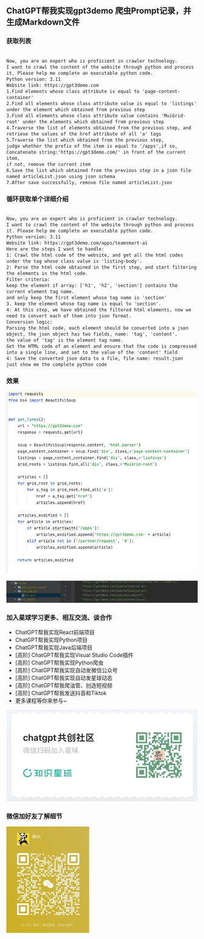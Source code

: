 
## ChatGPT帮我实现gpt3demo 爬虫Prompt记录，并生成Markdown文件

### 获取列表

```text

Now, you are an expert who is proficient in crawler technology.
I want to crawl the content of the website through python and process it. Please help me complete an executable python code.
Python version: 3.11
Website link: https://gpt3demo.com
1.Find elements whose class attribute is equal to 'page-content-container'
2.Find all elements whose class attribute value is equal to 'listings' under the element which obtained from previous step
3.Find all elements whose class attribute value contains 'MuiGrid-root' under the elements which obtained from previous step
4.Traverse the list of elements obtained from the previous step, and retrieve the values of the href attribute of all 'a' tags
5.Traverse the list which obtained from the previous step,
judge whether the prefix of the item is equal to '/apps',if so, Concatenate string:'https://gpt3demo.com/' in front of the current item,
if not, remove the current item
6.Save the list which obtained from the previous step in a json file named articleList.json using json schema
7.After save successfully, remove file named articleList.json

```

### 循环获取单个详细介绍

```text

Now, you are an expert who is proficient in crawler technology.
I want to crawl the content of the website through python and process it. Please help me complete an executable python code.
Python version: 3.11
Website link: https://gpt3demo.com/apps/teamsmart-ai
Here are the steps I want to handle:
1: Crawl the html code of the website, and get all the html codes under the tag whose class value is 'listing-body'.
2: Parse the html code obtained in the first step, and start filtering the elements in the html code.
Filter criteria:
keep the element if array: ['h1', 'h2', 'section'] contains the current element tag name.
and only keep the first element whose tag name is 'section'
3. keep the element whose tag name is equal to 'section'.
4: At this step, we have obtained the filtered html elements, now we need to convert each of them into json format.
Conversion logic:
Parsing the html code, each element should be converted into a json object, the json object has two fields, name: 'tag', 'content'.
the value of 'tag' is the element tag name.
Get the HTML code of an element and ensure that the code is compressed into a single line, and set to the value of the 'content' field
4: Save the converted json data to a file, file name: result.json
just show me the complete python code

```

### 效果

![img.png](docs/code.png)

![img.png](docs/result.png)


### 加入星球学习更多、相互交流、谈合作

* ChatGPT帮我实现React前端项目
* ChatGPT帮我实现Python项目
* ChatGPT帮我实现Java后端项目
* [高阶] ChatGPT帮我实现Visual Studio Code插件
* [高阶] ChatGPT帮我实现Python爬虫
* [高阶] ChatGPT帮我实现自动发微信公众号
* [高阶] ChatGPT帮我实现自动发星球动态
* [高阶] ChatGPT帮我爬油管、创造短视频
* [高阶] ChatGPT帮我发送抖音和Tiktok
* 更多课程等你来参与~

![img.png](docs/xq.png)

### 微信加好友了解细节
![img.png](docs/contact.png)